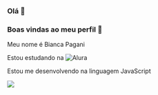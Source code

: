 ### Olá 🤙

### Boas vindas ao meu perfil 🫠

Meu nome é Bianca Pagani

Estou estudando na ![Alura](https://www.alura.com.br)

Estou me desenvolvendo na linguagem JavaScript




![](https://media.tenor.com/59r5FVa8lysAAAAM/vamoo-maycon-barberan.gif)
